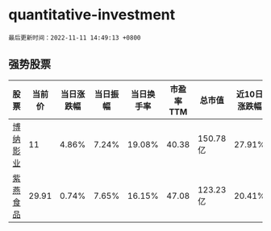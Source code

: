 # quantitative-investment

`最后更新时间：2022-11-11 14:49:13 +0800`

## 强势股票

|股票|当前价|当日涨跌幅|当日振幅|当日换手率|市盈率TTM|总市值|近10日涨跌幅|
|----|----|----|----|----|----|----|----|
|[博纳影业](https://xueqiu.com/S/SZ001330)|11|4.86%|7.24%|19.08%|40.38|150.78亿|27.91%|
|[紫燕食品](https://xueqiu.com/S/SH603057)|29.91|0.74%|7.65%|16.15%|47.08|123.23亿|20.41%|
